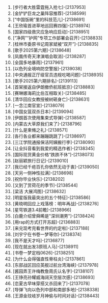 
1. [步行者大胜雷霆拖入抢七]-[2137953]
1. [金铲铲巨龙之巢阵容推荐]-[2138599]
1. [“中国饭碗”里的科技范儿]-[2138691]
1. [王欣瑜首进草地巡回赛四强]-[2138974]
1. [国家四级救灾应急响应启动]-[2138951]
1. [“净网”“护网”专项工作部署会召开]-[2138833]
1. [桂林市委原书记周家斌被“双开”]-[2138835]
1. [歌手2025第六期]-[2138648]
1. [凤凰传奇天津演唱会取消]-[2138287]
1. [全国多地暴雨]-[2137961]
1. [以色列全境响防空警报​​​]-[2139038]
1. [中央通报正厅级官员违规吃喝问题]-[2138935]
1. [歌手2025第六期排名]-[2139113]
1. [首架接返自伊朗撤侨航班抵京]-[2138883]
1. [赛琳娜海莉比伯互相取关]-[2138485]
1. [清华回应女教授被树砸身亡]-[2138631]
1. [一念江南官宣]-[2138079]
1. [中国女篮双杀日本]-[2139094]
1. [伊朗首次使用集束式导弹]-[2138587]
1. [内蒙古大草原我们来了]-[2138796]
1. [什么是束脩之礼]-[2138571]
1. [各行各业都来蹦蹦跳跳了]-[2138697]
1. [三江学院通报保洁阿姨搬行李]-[2138090]
1. [让全抖音看到我爱的精选作者]-[2138345]
1. [国际现货黄金价格“跌跌不休”]-[2138073]
1. [赵丽颖旅行日记]-[2139010]
1. [我已经千疮百孔你依然无动于衷]-[2139050]
1. [天另一侧神性拉满]-[2138698]
1. [祝你毕业快乐]-[2138202]
1. [又到了赏荷花的季节]-[2138544]
1. [梁洁 大展鸿图]-[2138632]
1. [明星版我最突出的五个特征]-[2138586]
1. [黄晓明回应上戏落榜：明年再战]-[2138276]
1. [星穹铁道3.4前瞻]-[2138966]
1. [白鹿介绍曾舜晞是"深圳潮男"]-[2138424]
1. [用rap的方式打开苏超]-[2136883]
1. [来兑现考完看世界的约定啦]-[2137188]
1. [刘宇宁在书卷一梦等你]-[2138374]
1. [我不是天才吗]-[2136877]
1. [现在就出发3原班人马]-[2138911]
1. [书卷一梦定档0626]-[2138251]
1. [为什么会得强直性脊柱炎]-[2137861]
1. [东部战区回应英舰过航台湾海峡]-[2137978]
1. [酱园弄王许梅教詹周氏认名字]-[2138107]
1. [王铮亮孙耀威海阔天空层次感]-[2138693]
1. [恋夏古早味穿搭又杀回来了]-[2137078]
1. [导弹飞向以色列中部和南部多地]-[2138338]
1. [王源金玟岐岁月神偷与时间对话]-[2138443]